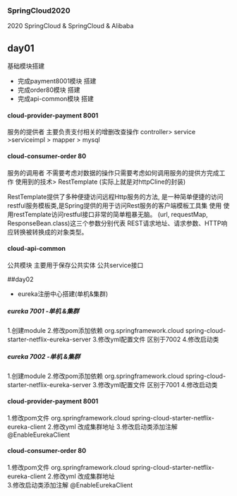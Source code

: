 ### SpringCloud2020
2020 SpringCloud &amp; SpringCloud & Alibaba

## day01
基础模块搭建 
- 完成payment8001模块 搭建
- 完成order80模块     搭建
- 完成api-common模块  搭建
 
#### cloud-provider-payment 8001
服务的提供者 主要负责支付相关的增删改查操作
controller> service >serviceimpl > mapper > mysql

#### cloud-consumer-order 80
服务的调用者 不需要考虑对数据的操作只需要考虑如何调用服务的提供方完成工作
使用到的技术> 
RestTemplate (实际上就是对httpCline的封装)
>
RestTemplate提供了多种便捷访问远程Http服务的方法,
是一种简单便捷的访问restful服务模板类,是Spring提供的用于访问Rest服务的客户端模板工具集
使用
使用restTemplate访问restful接口非常的简单粗暴无脑。
(url, requestMap, ResponseBean.class)这三个参数分别代表
REST请求地址、请求参数、HTTP响应转换被转换成的对象类型。

#### cloud-api-common 
公共模块 主要用于保存公共实体 公共service接口

##day02
- eureka注册中心搭建(单机&集群)

##### eureka 7001 -单机 &集群
1.创建module 
2.修改pom添加依赖
  <dependency>
            <groupId>org.springframework.cloud</groupId>
            <artifactId>spring-cloud-starter-netflix-eureka-server</artifactId>
  </dependency>
3.修改yml配置文件 区别于7002
4.修改启动类

##### eureka 7002 -单机 &集群
1.创建module 
2.修改pom添加依赖
  <dependency>
            <groupId>org.springframework.cloud</groupId>
            <artifactId>spring-cloud-starter-netflix-eureka-server</artifactId>
  </dependency>
3.修改yml配置文件 区别于7001
4.修改启动类

#### cloud-provider-payment 8001
1.修改pom文件
  <dependency>
            <groupId>org.springframework.cloud</groupId>
            <artifactId>spring-cloud-starter-netflix-eureka-client</artifactId>
  </dependency>
2.修改yml 改成集群地址
3.修改启动类添加注解
@EnableEurekaClient

#### cloud-consumer-order 80
 1.修改pom文件
   <dependency>
             <groupId>org.springframework.cloud</groupId>
             <artifactId>spring-cloud-starter-netflix-eureka-client</artifactId>
   </dependency>
 2.修改yml 改成集群地址  
 3.修改启动类添加注解
 @EnableEurekaClient
 